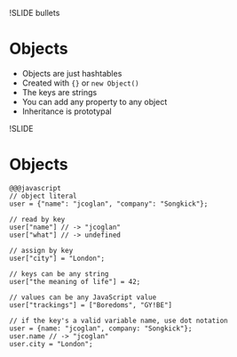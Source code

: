 !SLIDE bullets
# Objects

* Objects are just hashtables
* Created with `{}` or `new Object()`
* The keys are strings
* You can add any property to any object
* Inheritance is prototypal


!SLIDE
# Objects

    @@@javascript
    // object literal
    user = {"name": "jcoglan", "company": "Songkick"};
    
    // read by key
    user["name"] // -> "jcoglan"
    user["what"] // -> undefined
    
    // assign by key
    user["city"] = "London";
    
    // keys can be any string
    user["the meaning of life"] = 42;
    
    // values can be any JavaScript value
    user["trackings"] = ["Boredoms", "GY!BE"]
    
    // if the key's a valid variable name, use dot notation
    user = {name: "jcoglan", company: "Songkick"};
    user.name // -> "jcoglan"
    user.city = "London";

